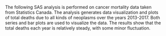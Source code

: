 The following SAS analysis is performed on cancer mortality data taken from
Statistics Canada.  The analysis generates data visualization and plots
of total deaths due to all kinds of neoplasms over the years 2013-2017.
Both series and bar plots are used to visualize the data.  The results show
that the total deaths each year is relatively steady, with some minor
fluctuation.